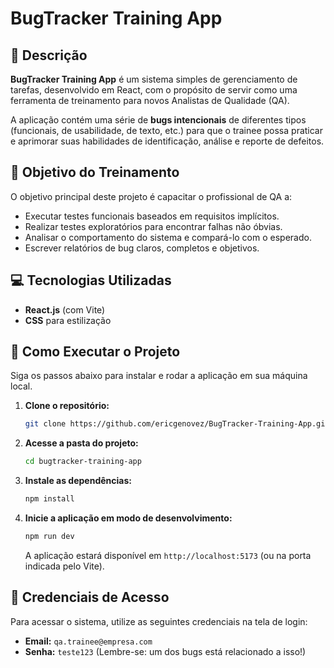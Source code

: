 # BugTracker Training App

## 📝 Descrição

**BugTracker Training App** é um sistema simples de gerenciamento de tarefas, desenvolvido em React, com o propósito de servir como uma ferramenta de treinamento para novos Analistas de Qualidade (QA).

A aplicação contém uma série de **bugs intencionais** de diferentes tipos (funcionais, de usabilidade, de texto, etc.) para que o trainee possa praticar e aprimorar suas habilidades de identificação, análise e reporte de defeitos.

## 🎯 Objetivo do Treinamento

O objetivo principal deste projeto é capacitar o profissional de QA a:
- Executar testes funcionais baseados em requisitos implícitos.
- Realizar testes exploratórios para encontrar falhas não óbvias.
- Analisar o comportamento do sistema e compará-lo com o esperado.
- Escrever relatórios de bug claros, completos e objetivos.

## 💻 Tecnologias Utilizadas

- **React.js** (com Vite)
- **CSS** para estilização

## 🚀 Como Executar o Projeto

Siga os passos abaixo para instalar e rodar a aplicação em sua máquina local.

1.  **Clone o repositório:**
    ```bash
    git clone https://github.com/ericgenovez/BugTracker-Training-App.git
    ```

2.  **Acesse a pasta do projeto:**
    ```bash
    cd bugtracker-training-app
    ```

3.  **Instale as dependências:**
    ```bash
    npm install
    ```

4.  **Inicie a aplicação em modo de desenvolvimento:**
    ```bash
    npm run dev
    ```
    A aplicação estará disponível em `http://localhost:5173` (ou na porta indicada pelo Vite).

## 🔑 Credenciais de Acesso

Para acessar o sistema, utilize as seguintes credenciais na tela de login:

- **Email:** `qa.trainee@empresa.com`
- **Senha:** `teste123` (Lembre-se: um dos bugs está relacionado a isso!)